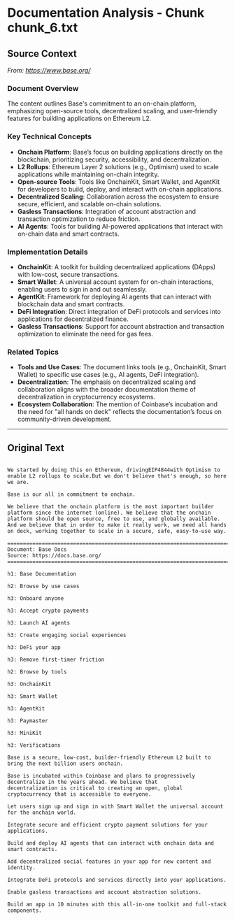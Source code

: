 # Documentation Analysis - Chunk chunk_6.txt

## Source Context
*From: https://www.base.org/*

### Document Overview  
The content outlines Base's commitment to an on-chain platform, emphasizing open-source tools, decentralized scaling, and user-friendly features for building applications on Ethereum L2.  

### Key Technical Concepts  
- **Onchain Platform**: Base’s focus on building applications directly on the blockchain, prioritizing security, accessibility, and decentralization.  
- **L2 Rollups**: Ethereum Layer 2 solutions (e.g., Optimism) used to scale applications while maintaining on-chain integrity.  
- **Open-source Tools**: Tools like OnchainKit, Smart Wallet, and AgentKit for developers to build, deploy, and interact with on-chain applications.  
- **Decentralized Scaling**: Collaboration across the ecosystem to ensure secure, efficient, and scalable on-chain solutions.  
- **Gasless Transactions**: Integration of account abstraction and transaction optimization to reduce friction.  
- **AI Agents**: Tools for building AI-powered applications that interact with on-chain data and smart contracts.  

### Implementation Details  
- **OnchainKit**: A toolkit for building decentralized applications (DApps) with low-cost, secure transactions.  
- **Smart Wallet**: A universal account system for on-chain interactions, enabling users to sign in and out seamlessly.  
- **AgentKit**: Framework for deploying AI agents that can interact with blockchain data and smart contracts.  
- **DeFi Integration**: Direct integration of DeFi protocols and services into applications for decentralized finance.  
- **Gasless Transactions**: Support for account abstraction and transaction optimization to eliminate the need for gas fees.  

### Related Topics  
- **Tools and Use Cases**: The document links tools (e.g., OnchainKit, Smart Wallet) to specific use cases (e.g., AI agents, DeFi integration).  
- **Decentralization**: The emphasis on decentralized scaling and collaboration aligns with the broader documentation theme of decentralization in cryptocurrency ecosystems.  
- **Ecosystem Collaboration**: The mention of Coinbase’s incubation and the need for "all hands on deck" reflects the documentation’s focus on community-driven development.

---

## Original Text
```

We started by doing this on Ethereum, drivingEIP4844with Optimism to enable L2 rollups to scale.But we don't believe that's enough, so here we are.

Base is our all in commitment to onchain.

We believe that the onchain platform is the most important builder platform since the internet (online). We believe that the onchain platform should be open source, free to use, and globally available. And we believe that in order to make it really work, we need all hands on deck, working together to scale in a secure, safe, easy-to-use way.

================================================================================
Document: Base Docs
Source: https://docs.base.org/
================================================================================

h1: Base Documentation

h2: Browse by use cases

h3: Onboard anyone

h3: Accept crypto payments

h3: Launch AI agents

h3: Create engaging social experiences

h3: DeFi your app

h3: Remove first-timer friction

h2: Browse by tools

h3: OnchainKit

h3: Smart Wallet

h3: AgentKit

h3: Paymaster

h3: MiniKit

h3: Verifications

Base is a secure, low-cost, builder-friendly Ethereum L2 built to bring the next billion users onchain.

Base is incubated within Coinbase and plans to progressively decentralize in the years ahead. We believe that
decentralization is critical to creating an open, global cryptocurrency that is accessible to everyone.

Let users sign up and sign in with Smart Wallet the universal account for the onchain world.

Integrate secure and efficient crypto payment solutions for your applications.

Build and deploy AI agents that can interact with onchain data and smart contracts.

Add decentralized social features in your app for new content and identity.

Integrate DeFi protocols and services directly into your applications.

Enable gasless transactions and account abstraction solutions.

Build an app in 10 minutes with this all-in-one toolkit and full-stack components.

```